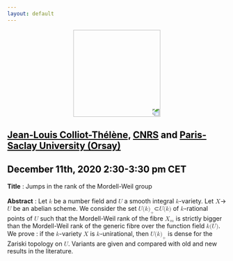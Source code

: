 ```yaml
---
layout: default
---
```


<p align="center">
  <img width="200" height="200" style="transform: rotate(0.5turn);" src="https://upload.wikimedia.org/wikipedia/commons/1/18/Rational_points_of_bounded_height_outside_the_27_lines_on_Clebsch%27s_diagonal_cubic_surface.png">
</p>

## <a href="https://www.imo.universite-paris-saclay.fr/~colliot/" style="color:black">Jean-Louis Colliot-Thélène,</a> <a href="https://www.cnrs.fr/fr/page-daccueil" style="color:black">CNRS</a> <c style="color:black">and</c> <a href="https://www.imo.universite-paris-saclay.fr/" style="color:black">Paris-Saclay University (Orsay) </a>
## <c style="color:black">December 11th, 2020  2:30-3:30 pm CET</c>

<b>Title</b> : Jumps in the rank of the Mordell-Weil group
<br>
<br>
<b>Abstract</b> : Let <math><mi>k</mi></math> be a number field and <math><mi>U</mi></math> a smooth integral <math><mi>k</mi></math>-variety.
 Let <math><mi>X</mi></math>&rarr;<math><mi>U</mi></math> be an abelian scheme. We consider the set <math><mi>U</mi><mi>(</mi><mi>k</mi><msub><mi>)</mi><mi>+</mi></msub></math>&sub;<math><mi>U</mi><mi>(</mi><mi>k</mi><mi>)</mi></math> of <math><mi>k</mi></math>-rational points of <math><mi>U</mi></math> such that the Mordell-Weil rank of the fibre  <math><msub><mi>X</mi><mi>m</mi></msub></math> is strictly bigger than the Mordell-Weil rank of the generic fibre over the function field <math><mi>k</mi><mi>(</mi><mi>U</mi><mi>)</mi></math>.<br>
 We prove : if the <math><mi>k</mi></math>-variety <math><mi>X</mi></math> is <math><mi>k</mi></math>-unirational, then  <math><mi>U</mi><mi>(</mi><mi>k</mi><msub><mi>)</mi><mi>+</mi></msub></math> is dense for the Zariski topology on <math><mi>U</mi></math>. Variants are given and compared with old and new results in the literature.
